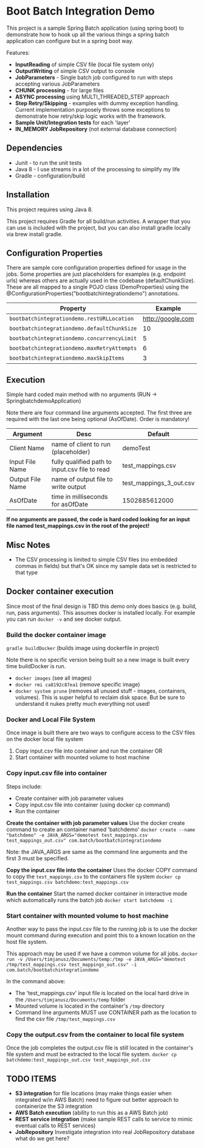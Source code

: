 # Boot Batch Integration Demo

This project is a sample Spring Batch application (using spring boot) to demonstrate how to hook up all the various
things a spring batch application can configure but in a spring boot way.

Features:
* **InputReading** of simple CSV file (local file system only)
* **OutputWriting** of simple CSV output to console
* **JobParameters** - Single batch job configured to run with steps accepting various JobParameters
* **CHUNK processing** - for large files
* **ASYNC processing** using MULTI_THREADED_STEP approach
* **Step Retry/Skipping** - examples with dummy exception handling. Current implementation purposely throws some exceptions
to demonstrate how retry/skip logic works with the framework.
* **Sample Unit/Integration tests** for each 'layer'
* **IN_MEMORY JobRepository** (not external database connection)


## Dependencies
* Junit - to run the unit tests
* Java 8 - I use streams in a lot of the processing to simplify my life
* Gradle - configuration/build


## Installation
This project requires using Java 8.

This project requires Gradle for all build/run activities. A wrapper that you can use is included
with the project, but you can also install gradle locally via brew install gradle.


## Configuration Properties
There are sample core configuration properties defined for usage in the jobs. Some properties are just placeholders 
for examples (e.g. endpoint urls) whereas others are actually used in the codebase (defaultChunkSize). 
These are all mapped to a single POJO class (DemoProperties) using the @ConfigurationProperties("bootbatchintegrationdemo")
annotations. 

|Property|Example|
|---|---|
|`bootbatchintegrationdemo.restURLLocation`|http://google.com|
|`bootbatchintegrationdemo.defaultChunkSize`|10|
|`bootbatchintegrationdemo.concurrencyLimit`|5|
|`bootbatchintegrationdemo.maxRetryAttempts`|6|
|`bootbatchintegrationdemo.maxSkipItems`|3|


## Execution
Simple hard coded main method with no arguments (RUN -> SpringbatchdemoApplication)
 
Note there are four command line arguments accepted. The first three are required with the last one being optional (AsOfDate). 
Order is mandatory!

|Argument|Desc|Default|
|---|---|---|
|Client Name|name of client to run (placeholder)|demoTest|
|Input File Name|fully qualified path to input.csv file to read|test_mappings.csv|
|Output File Name|name of output file to write output|test_mappings_3_out.csv|
|AsOfDate|time in milliseconds for asOfDate|1502885612000|


**If no arguments are passed, the code is hard coded looking for an input file named test_mappings.csv in the root of the project!**

## Misc Notes
* The CSV processing is limited to simple CSV files (no embedded commas in fields) but that's OK since my sample data set is restricted to that type

## Docker container execution

Since most of the final design is TBD this demo only does basics (e.g. build, run, pass arguments). 
This assumes docker is installed locally. For example you can run `docker -v` and see docker output.

### Build the docker container image

`gradle buildDocker` (builds image using dockerfile in project)

Note there is no specific version being built so a new image is built every time buildDocker is run.

* `docker images` (see all images)
* `docker rmi ca8192c87ea1` (remove specific image)
* `docker system prune` (removes all unused stuff - images, containers, volumes). This is super helpful to reclaim disk
space. But be sure to understand it nukes pretty much everything not used!

### Docker and Local File System 
Once image is built there are two ways to configure access to the CSV files on the docker local file system
1. Copy input.csv file into container and run the container
OR
2. Start container with mounted volume to host machine

### Copy input.csv file into container
Steps include:
* Create container with job parameter values
* Copy input.csv file into container (using docker cp command)
* Run the container

**Create the container with job parameter values**
Use the docker create command to create an container named 'batchdemo'
`docker create --name "batchdemo" -e JAVA_ARGS="demotest test_mappings.csv test_mappings_out.csv" com.batch/bootbatchintegrationdemo`

Note: the JAVA_ARGS are same as the command line arguments and the first 3 must be specified.

**Copy the input.csv file into the container**
Uses the docker COPY command to copy the `test_mappings.csv` to the containers file system
`docker cp test_mappings.csv batchdemo:test_mappings.csv`

**Run the container**
Start the named docker container in interactive mode which automatically runs the batch job
`docker start batchdemo -i`

### Start container with mounted volume to host machine
Another way to pass the input.csv file to the running job is to use the docker mount command during 
execution and point this to a known location on the host file system.
 
This approach may be used if we have a common volume for all jobs.
`docker run -v /Users/timjanusz/Documents/temp:/tmp -e JAVA_ARGS="demotest /tmp/test_mappings.csv test_mappings_out.csv" -i com.batch/bootbatchintegrationdemo`

In the command above:
* The 'test_mappings.csv' input file is located on the local hard drive in the `/Users/timjanusz/Documents/temp` folder 
* Mounted volume is located in the container's `/tmp` directory 
* Command line arguments MUST use CONTAINER path as the location to find the csv file `/tmp/test_mappings.csv`

### Copy the output.csv from the container to local file system
Once the job completes the output.csv file is still located in the container's file system and must be extracted to the local file system.
`docker cp batchdemo:test_mappings_out.csv test_mappings_out.csv` 


## TODO ITEMS
* **S3 integration** for file locations (may make things easier when integrated w/in AWS Batch) need to figure out better 
approach to containerize the S3 integration
* **AWS Batch execution** (ability to run this as a AWS Batch job)
* **REST service integration** (make sample REST calls to service to mimic eventual calls to REST services)
* **JobRepository** Investigate integration into real JobRepository database what do we get here?